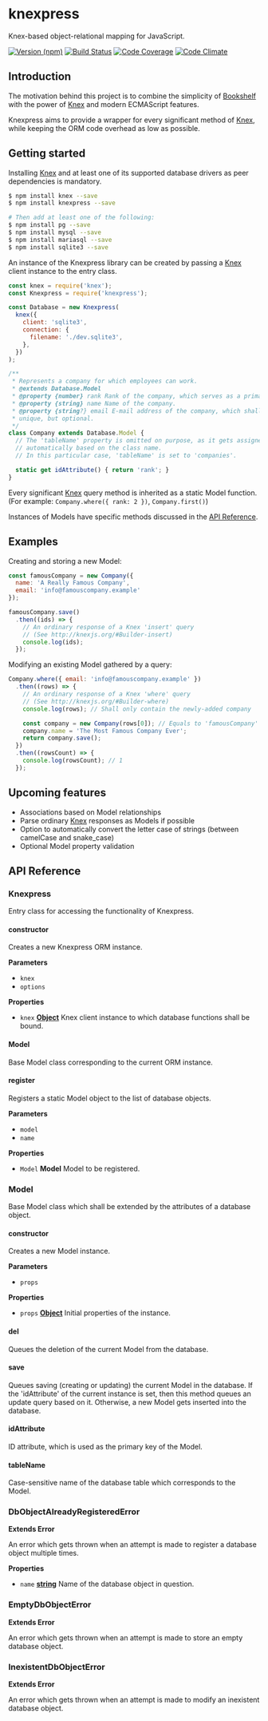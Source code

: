 # knexpress

Knex-based object-relational mapping for JavaScript.

[![Version (npm)](https://img.shields.io/npm/v/knexpress.svg)](https://npmjs.com/package/knexpress)
[![Build Status](https://img.shields.io/travis/kripod/knexpress/master.svg)](https://travis-ci.org/kripod/knexpress)
[![Code Coverage](https://img.shields.io/codeclimate/coverage/github/kripod/knexpress.svg)](https://codeclimate.com/github/kripod/knexpress/coverage)
[![Code Climate](https://img.shields.io/codeclimate/github/kripod/knexpress.svg)](https://codeclimate.com/github/kripod/knexpress)

## Introduction

The motivation behind this project is to combine the simplicity of [Bookshelf][]
with the power of [Knex][] and modern ECMAScript features.

Knexpress aims to provide a wrapper for every significant method of [Knex][],
while keeping the ORM code overhead as low as possible.

[bookshelf]: http://bookshelfjs.org

[knex]: http://knexjs.org

## Getting started

Installing [Knex][] and at least one of its supported database drivers as peer
dependencies is mandatory.

```bash
$ npm install knex --save
$ npm install knexpress --save

# Then add at least one of the following:
$ npm install pg --save
$ npm install mysql --save
$ npm install mariasql --save
$ npm install sqlite3 --save
```

An instance of the Knexpress library can be created by passing a [Knex][] client
instance to the entry class.

```js
const knex = require('knex');
const Knexpress = require('knexpress');

const Database = new Knexpress(
  knex({
    client: 'sqlite3',
    connection: {
      filename: './dev.sqlite3',
    },
  })
);

/**
 * Represents a company for which employees can work.
 * @extends Database.Model
 * @property {number} rank Rank of the company, which serves as a primary key.
 * @property {string} name Name of the company.
 * @property {string?} email E-mail address of the company, which shall be
 * unique, but optional.
 */
class Company extends Database.Model {
  // The 'tableName' property is omitted on purpose, as it gets assigned
  // automatically based on the class name.
  // In this particular case, 'tableName' is set to 'companies'.

  static get idAttribute() { return 'rank'; }
}
```

Every significant [Knex][] query method is inherited as a static Model function.
(For example: `Company.where({ rank: 2 })`, `Company.first()`)

Instances of Models have specific methods discussed in the
[API Reference](#api-reference).

## Examples

Creating and storing a new Model:

```js
const famousCompany = new Company({
  name: 'A Really Famous Company',
  email: 'info@famouscompany.example'
});

famousCompany.save()
  .then((ids) => {
    // An ordinary response of a Knex 'insert' query
    // (See http://knexjs.org/#Builder-insert)
    console.log(ids);
  });
```

Modifying an existing Model gathered by a query:

```js
Company.where({ email: 'info@famouscompany.example' })
  .then((rows) => {
    // An ordinary response of a Knex 'where' query
    // (See http://knexjs.org/#Builder-where)
    console.log(rows); // Shall only contain the newly-added company

    const company = new Company(rows[0]); // Equals to 'famousCompany'
    company.name = 'The Most Famous Company Ever';
    return company.save();
  })
  .then((rowsCount) => {
    console.log(rowsCount); // 1
  });
```

## Upcoming features

-   Associations based on Model relationships
-   Parse ordinary [Knex][] responses as Models if possible
-   Option to automatically convert the letter case of strings (between camelCase
    and snake_case)
-   Optional Model property validation

<a name="api-reference"></a>

## API Reference

### Knexpress

Entry class for accessing the functionality of Knexpress.

#### constructor

Creates a new Knexpress ORM instance.

**Parameters**

-   `knex`  
-   `options`  

**Properties**

-   `knex` **[Object](https://developer.mozilla.org/en-US/docs/Web/JavaScript/Reference/Global_Objects/Object)** Knex client instance to which database functions
    shall be bound.

#### Model

Base Model class corresponding to the current ORM instance.

#### register

Registers a static Model object to the list of database objects.

**Parameters**

-   `model`  
-   `name`  

**Properties**

-   `Model` **Model** Model to be registered.

### Model

Base Model class which shall be extended by the attributes of a database
object.

#### constructor

Creates a new Model instance.

**Parameters**

-   `props`  

**Properties**

-   `props` **[Object](https://developer.mozilla.org/en-US/docs/Web/JavaScript/Reference/Global_Objects/Object)** Initial properties of the instance.

#### del

Queues the deletion of the current Model from the database.

#### save

Queues saving (creating or updating) the current Model in the database.
If the 'idAttribute' of the current instance is set, then this method
queues an update query based on it. Otherwise, a new Model gets inserted
into the database.

#### idAttribute

ID attribute, which is used as the primary key of the Model.

#### tableName

Case-sensitive name of the database table which corresponds to the Model.

### DbObjectAlreadyRegisteredError

**Extends Error**

An error which gets thrown when an attempt is made to register a database
object multiple times.

**Properties**

-   `name` **[string](https://developer.mozilla.org/en-US/docs/Web/JavaScript/Reference/Global_Objects/String)** Name of the database object in question.

### EmptyDbObjectError

**Extends Error**

An error which gets thrown when an attempt is made to store an empty database
object.

### InexistentDbObjectError

**Extends Error**

An error which gets thrown when an attempt is made to modify an inexistent
database object.
